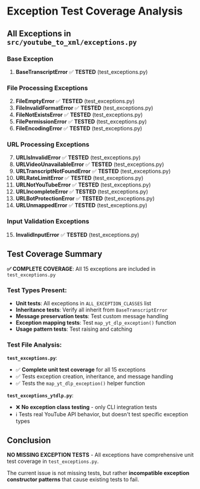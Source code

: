 # Exception Test Coverage Analysis

## All Exceptions in `src/youtube_to_xml/exceptions.py`

### Base Exception
1. **BaseTranscriptError** ✅ **TESTED** (test_exceptions.py)

### File Processing Exceptions
2. **FileEmptyError** ✅ **TESTED** (test_exceptions.py)
3. **FileInvalidFormatError** ✅ **TESTED** (test_exceptions.py)
4. **FileNotExistsError** ✅ **TESTED** (test_exceptions.py)
5. **FilePermissionError** ✅ **TESTED** (test_exceptions.py)
6. **FileEncodingError** ✅ **TESTED** (test_exceptions.py)

### URL Processing Exceptions
7. **URLIsInvalidError** ✅ **TESTED** (test_exceptions.py)
8. **URLVideoUnavailableError** ✅ **TESTED** (test_exceptions.py)
9. **URLTranscriptNotFoundError** ✅ **TESTED** (test_exceptions.py)
10. **URLRateLimitError** ✅ **TESTED** (test_exceptions.py)
11. **URLNotYouTubeError** ✅ **TESTED** (test_exceptions.py)
12. **URLIncompleteError** ✅ **TESTED** (test_exceptions.py)
13. **URLBotProtectionError** ✅ **TESTED** (test_exceptions.py)
14. **URLUnmappedError** ✅ **TESTED** (test_exceptions.py)

### Input Validation Exceptions
15. **InvalidInputError** ✅ **TESTED** (test_exceptions.py)

## Test Coverage Summary

**✅ COMPLETE COVERAGE**: All 15 exceptions are included in `test_exceptions.py`

### Test Types Present:
- **Unit tests**: All exceptions in `ALL_EXCEPTION_CLASSES` list
- **Inheritance tests**: Verify all inherit from `BaseTranscriptError`
- **Message preservation tests**: Test custom message handling
- **Exception mapping tests**: Test `map_yt_dlp_exception()` function
- **Usage pattern tests**: Test raising and catching

### Test File Analysis:

**`test_exceptions.py`**:
- ✅ **Complete unit test coverage** for all 15 exceptions
- ✅ Tests exception creation, inheritance, and message handling
- ✅ Tests the `map_yt_dlp_exception()` helper function

**`test_exceptions_ytdlp.py`**:
- ❌ **No exception class testing** - only CLI integration tests
- ℹ️  Tests real YouTube API behavior, but doesn't test specific exception types

## Conclusion

**NO MISSING EXCEPTION TESTS** - All exceptions have comprehensive unit test coverage in `test_exceptions.py`.

The current issue is not missing tests, but rather **incompatible exception constructor patterns** that cause existing tests to fail.